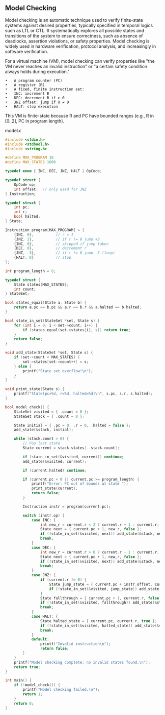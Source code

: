 
## Model Checking

Model checking is an automatic technique used to verify finite-state systems against desired properties, typically specified in temporal logics such as LTL or CTL. It systematically explores all possible states and transitions of the system to ensure correctness, such as absence of deadlocks, assertion violations, or safety properties. Model checking is widely used in hardware verification, protocol analysis, and increasingly in software verification.

For a virtual machine (VM), model checking can verify properties like "the VM never reaches an invalid instruction" or "a certain safety condition always holds during execution."


	•	A program counter (PC)
	•	A register (R)
	•	A fixed, finite instruction set:
	•	INC: increment R
	•	DEC: decrement R if > 0
	•	JNZ offset: jump if R ≠ 0
	•	HALT: stop execution

This VM is finite-state because R and PC have bounded ranges (e.g., R in [0..2], PC in program length).

model.c

```c
#include <stdio.h>
#include <stdbool.h>
#include <string.h>

#define MAX_PROGRAM 10
#define MAX_STATES 1000

typedef enum { INC, DEC, JNZ, HALT } OpCode;

typedef struct {
    OpCode op;
    int offset;  // only used for JNZ
} Instruction;

typedef struct {
    int pc;
    int r;
    bool halted;
} State;

Instruction program[MAX_PROGRAM] = {
    {INC, 0},          // r = 1
    {JNZ, 2},          // if r != 0 jump +2
    {INC, 0},          // skipped if jump taken
    {DEC, 0},          // decrement r
    {JNZ, -3},         // if r != 0 jump -3 (loop)
    {HALT, 0}          // stop
};

int program_length = 6;

typedef struct {
    State states[MAX_STATES];
    int count;
} StateSet;

bool states_equal(State a, State b) {
    return a.pc == b.pc && a.r == b.r && a.halted == b.halted;
}

bool state_in_set(StateSet *set, State s) {
    for (int i = 0; i < set->count; i++) {
        if (states_equal(set->states[i], s)) return true;
    }
    return false;
}

void add_state(StateSet *set, State s) {
    if (set->count < MAX_STATES) {
        set->states[set->count++] = s;
    } else {
        printf("State set overflow!\n");
    }
}

void print_state(State s) {
    printf("State(pc=%d, r=%d, halted=%d)\n", s.pc, s.r, s.halted);
}

bool model_check() {
    StateSet visited = { .count = 0 };
    StateSet stack = { .count = 0 };

    State initial = { .pc = 0, .r = 0, .halted = false };
    add_state(&stack, initial);

    while (stack.count > 0) {
        // Pop last state
        State current = stack.states[--stack.count];

        if (state_in_set(&visited, current)) continue;
        add_state(&visited, current);

        if (current.halted) continue;

        if (current.pc < 0 || current.pc >= program_length) {
            printf("Error: PC out of bounds at state ");
            print_state(current);
            return false;
        }

        Instruction instr = program[current.pc];

        switch (instr.op) {
            case INC: {
                int new_r = current.r < 2 ? current.r + 1 : current.r;
                State next = { current.pc + 1, new_r, false };
                if (!state_in_set(&visited, next)) add_state(&stack, next);
                break;
            }
            case DEC: {
                int new_r = current.r > 0 ? current.r - 1 : current.r;
                State next = { current.pc + 1, new_r, false };
                if (!state_in_set(&visited, next)) add_state(&stack, next);
                break;
            }
            case JNZ: {
                if (current.r != 0) {
                    State jump_state = { current.pc + instr.offset, current.r, false };
                    if (!state_in_set(&visited, jump_state)) add_state(&stack, jump_state);
                }
                State fallthrough = { current.pc + 1, current.r, false };
                if (!state_in_set(&visited, fallthrough)) add_state(&stack, fallthrough);
                break;
            }
            case HALT: {
                State halted_state = { current.pc, current.r, true };
                if (!state_in_set(&visited, halted_state)) add_state(&stack, halted_state);
                break;
            }
            default:
                printf("Invalid instruction\n");
                return false;
        }
    }
    printf("Model checking complete: no invalid states found.\n");
    return true;
}

int main() {
    if (!model_check()) {
        printf("Model checking failed.\n");
        return 1;
    }
    return 0;
}
```

